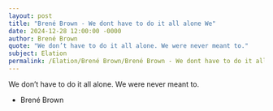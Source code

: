 ```yaml
---
layout: post
title: "Brené Brown - We dont have to do it all alone We"
date: 2024-12-28 12:00:00 -0000
author: Brené Brown
quote: "We don’t have to do it all alone. We were never meant to."
subject: Elation
permalink: /Elation/Brené Brown/Brené Brown - We dont have to do it all alone We
---
```


We don’t have to do it all alone. We were never meant to.

- Brené Brown
